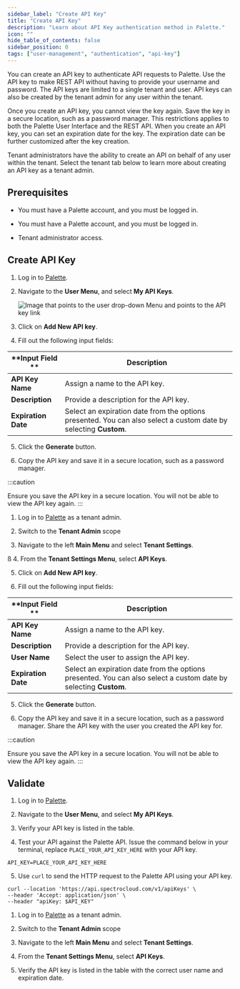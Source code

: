 ```yaml
---
sidebar_label: "Create API Key"
title: "Create API Key"
description: "Learn about API Key authentication method in Palette."
icon: ""
hide_table_of_contents: false
sidebar_position: 0
tags: ["user-management", "authentication", "api-key"]
---
```


You can create an API key to authenticate API requests to Palette. Use the API key to make REST API without having to provide your username and password. The API keys are limited to a single tenant and user. API keys can also be created by the tenant admin for any user within the tenant.

Once you create an API key, you cannot view the key again. Save the key in a secure location, such as a password manager. This restrictions applies to both the Palette User Interface and the REST API. When you create an API key, you can set an expiration date for the key. The expiration date can be further customized after the key creation.

Tenant administrators have the ability to create an API on behalf of any user within the tenant. Select the tenant tab below to learn more about creating an API key as a tenant admin.

 ## Prerequisites

<Tabs groupId="scope">
<TabItem label="User" value="user">

  * You must have a Palette account, and you must be logged in.

</TabItem>
<TabItem label="Tenant" value="tenant">

  * You must have a Palette account, and you must be logged in.

  * Tenant administrator access.

</TabItem>
</Tabs>

## Create API Key

<Tabs groupId="scope">
<TabItem label="User" value="user">

1. Log in to [Palette](https://console.spectrocloud.com).


2. Navigate to the **User Menu**, and select **My API Keys**.
  
    ![Image that points to the user drop-down Menu and points to the API key link](/tutorials/deploy-app/devx_apps_deploy-app_create-api-key.png)

3. Click on **Add New API key**.

4. Fill out the following input fields:
  
  | **Input Field **| **Description** |
  | --- | --- |
  | **API Key Name** | Assign a name to the API key. |
  | **Description** | Provide a description for the API key. |
  | **Expiration Date**| Select an expiration date from the options presented. You can also select a custom date by selecting **Custom**. |

5. Click the **Generate** button.


6. Copy the API key and save it in a secure location, such as a password manager.

  :::caution

  Ensure you save the API key in a secure location. You will not be able to view the API key again.
  :::

</TabItem>
<TabItem label="Tenant" value="tenant">

1. Log in to [Palette](https://console.spectrocloud.com) as a tenant admin.


2. Switch to the **Tenant Admin** scope


3. Navigate to the left **Main Menu** and select **Tenant Settings**.

ß
4. From the **Tenant Settings Menu**, select **API Keys**.


5. Click on **Add New API key**.


6. Fill out the following input fields:
  
  | **Input Field **| **Description** |
  | --- | --- |
  | **API Key Name** | Assign a name to the API key. |
  | **Description** | Provide a description for the API key. |
  | **User Name** | Select the user to assign the API key. |
  | **Expiration Date**| Select an expiration date from the options presented. You can also select a custom date by selecting **Custom**. |

5. Click the **Generate** button.


6. Copy the API key and save it in a secure location, such as a password manager. Share the API key with the user you created the API key for.

  :::caution

  Ensure you save the API key in a secure location. You will not be able to view the API key again.
  :::

</TabItem>

</Tabs>


## Validate

<Tabs groupId="scope">
<TabItem label="User" value="user">

1. Log in to [Palette](https://console.spectrocloud.com).


2. Navigate to the **User Menu**, and select **My API Keys**.

3. Verify your API key is listed in the table.

4. Test your API against the Palette API. Issue the command below in your terminal, replace `PLACE_YOUR_API_KEY_HERE` with your API key.

  ```shell
  API_KEY=PLACE_YOUR_API_KEY_HERE
  ```


5. Use `curl` to send the HTTP request to the Palette API using your API key.

  ```shell
  curl --location 'https://api.spectrocloud.com/v1/apiKeys' \
  --header 'Accept: application/json' \
  --header "apiKey: $API_KEY"
  ```

</TabItem>
<TabItem label="Tenant" value="tenant">

1. Log in to [Palette](https://console.spectrocloud.com) as a tenant admin.


2. Switch to the **Tenant Admin** scope


3. Navigate to the left **Main Menu** and select **Tenant Settings**.


4. From the **Tenant Settings Menu**, select **API Keys**.


5. Verify the API key is listed in the table with the correct user name and expiration date.

</TabItem>
</Tabs>